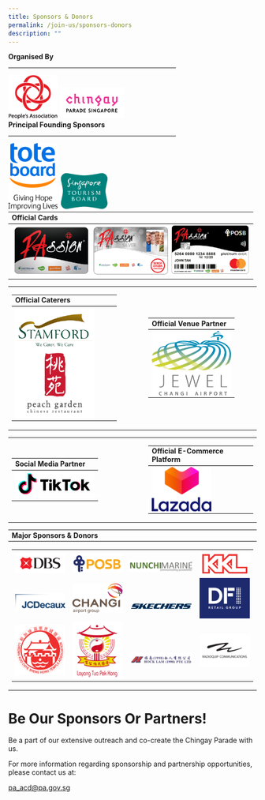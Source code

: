 ```yaml
---
title: Sponsors & Donors
permalink: /join-us/sponsors-donors
description: ""
---
```

<div style="width:340px;float:left;">
        <b>Organised By</b>
        <hr />
        <img src="/images/Sponsors%20&%20Donors/pa-14-october-2019-18-19-28.png" alt="People's Association" style="width:100px;" />
        <img src="/images/Sponsors%20&%20Donors/chingay-(black)-31-october-2021-11-10-19.png" alt="Chingay Parade Singapore" style="width:130px;" />
    </div>
<div style="width:340px;float:left;">
        <b>Principal Founding Sponsors</b>
        <hr />
        <img src="/images/Sponsors%20&%20Donors/tote-board-23-october-2019-17-24-12.jpg" alt="Giving Hope Improving Lives" style="width:100px;" />
        <img src="/images/Sponsors%20&%20Donors/singapore-tourism-board-14-october-2019-18-29-42.png" alt="Singapore Tourism Board" style="width:100px;" />
    </div>

<table border="0" width="100%">
        <tr>
            <td style="border-bottom: 1px solid black;"><b>Official Cards</b></td>
        </tr>
        <tr>
            <td>
                <img src="/images/Sponsors%20&%20Donors/passioncard-black-01-december-2020-17-13-42.jpg" alt="PAssion Card Black" style="width:161px;float:left;" />
                <img src="/images/Sponsors%20&%20Donors/passioncard-silver-01-december-2020-17-13-59.jpg" alt="PAssion Card Silver" style="width:161px;float:left;" />
                <img src="/images/Sponsors%20&%20Donors/passioncard-posb-01-december-2020-17-14-51.jpg" alt="PAssion Card POSB" style="width:161px;float:left;" />
            </td>
        </tr>
    </table>
		
<table border="0" width="100%">
        <tr>
            <td width="45%">
                <table border="0" width="100%">
                    <tr>
                        <td style="border-bottom: 1px solid black;"><b>Official Caterers</b></td>
                    </tr>
                    <tr>
                        <td>
                            <img src="/images/Sponsors%20&%20Donors/stamford-catering-18-october-2019-16-40-27.png" alt="Stamford" style="width:161px;float:left;" />
                            <img src="/images/Sponsors%20&%20Donors/peach-garden-(colour)-14-october-2019-18-28-03.png" alt="Peach Garden" style="width:161px;float:left;" />
                        </td>
                    </tr>
                </table>
            </td>
            <td width="10%">&nbsp;</td>
            <td width="45%">
                <table border="0" width="100%">
                    <tr>
                        <td style="border-bottom: 1px solid black;"><b>Official Venue Partner</b></td>
                    </tr>
                    <tr>
                        <td>
                            <img src="/images/Sponsors%20&%20Donors/jewel-02-february-2021-19-11-10.jpg" alt="Jewel Changi Airport" style="width:161px;float:left;" />
                        </td>
                    </tr>
                </table>
            </td>
        </tr>
    </table>

<table border="0" width="100%">
        <tr>
            <td width="45%">
                <table border="0" width="100%">
                    <tr>
                        <td style="border-bottom: 1px solid black;"><b>Social Media Partner</b></td>
                    </tr>
                    <tr>
                        <td>
                            <img src="/images/Sponsors%20&%20Donors/tiktok-03-february-2021-10-52-58.png" alt="Tiktok" style="width:161px;float:left;" />
                        </td>
                    </tr>
                </table>
            </td>
            <td width="10%">&nbsp;</td>
            <td width="45%">
                <table border="0" width="100%">
                    <tr>
                        <td style="border-bottom: 1px solid black;"><b>Official E-Commerce Platform</b></td>
                    </tr>
                    <tr>
                        <td>
                            <img src="/images/Sponsors%20&%20Donors/lazada-02-february-2021-19-08-45.png" alt="Lazada" style="width:121px;float:left;" />
                        </td>
                    </tr>
                </table>
            </td>
        </tr>
    </table>
		
<table border="0" width="100%">
        <tr>
            <td style="border-bottom: 1px solid black;"><b>Major Sponsors & Donors</b></td>
        </tr>
        <tr>
            <td>
                <table border="0">
        <tr>
            <td>
                <img src="/images/Sponsors%20&%20Donors/dbs--21-january-2022-10-35-18.png" alt="DBS" style="width:161px;float:left;" />
            </td>
            <td>
                <img src="/images/Sponsors%20&%20Donors/posb-18-october-2019-16-39-35.png" alt="POSB" style="width:161px;float:left;" />
            </td>
            <td>
                <img src="/images/Sponsors%20&%20Donors/nunchimarine-10-january-2022-11-10-29.png" alt="Nunchi Marine" style="width:201px;float:left;padding-top:12px;" />
            </td>
            <td>
                <img src="/images/Sponsors%20&%20Donors/kkl-14-october-2019-18-47-18.png" alt="KKL" style="width:161px;float:left;" />
            </td>
        </tr>
        <tr>
            <td>
                <img src="/images/Sponsors%20&%20Donors/jcd-04-february-2022-20-39-40.jpeg" alt="JCDecaux" style="width:161px;float:left;padding-top:15%;" />
            </td>
            <td>
                <img src="/images/Sponsors%20&%20Donors/changi-airport-group-03-february-2022-18-05-40.png" alt="Changi Airport Group" style="width:161px;float:left;" />
            </td>
            <td>
                <img src="/images/Sponsors%20&%20Donors/sketchers-31-october-2021-10-42-19.png" alt="Skechers" style="width:161px;float:left;padding-top:25%;" />
            </td>
            <td>
                <img src="/images/Sponsors%20&%20Donors/dfi-retail-group-20-january-2022-15-08-36.png" alt="DFI" style="width:161px;float:left;" />
            </td>
        </tr>
        <tr>
            <td>
                <img src="/images/Sponsors%20&%20Donors/lorong-koo-chye-sheng-hong-14-october-2019-18-26-25.png" alt="Lorong Koo Chye Sheng Hong" style="width:161px;float:left;" />
            </td>
            <td>
                <img src="/images/Sponsors%20&%20Donors/loyang-tua-pek-gong-14-october-2019-18-26-36.jpg" alt="Loyang Tua Pek Gong" style="width:161px;float:left;" />
            </td>
            <td>
                <img src="/images/Sponsors%20&%20Donors/hock-lam-11-february-2021-21-54-16.png" alt="Hock Lam" style="width:161px;float:left;padding-top:25%;" />
            </td>
            <td>
                <img src="/images/Sponsors%20&%20Donors/radioquip-communications-14-october-2019-18-26-53.png" alt="Radioquip Communications" style="width:161px;float:left;" />
            </td>
        </tr>
    </table>
            </td>
        </tr>
    </table>
		
# **Be Our Sponsors Or Partners!**
Be a part of our extensive outreach and co-create the Chingay Parade with us.

For more information regarding sponsorship and partnership opportunities, please contact us at:

[pa_acd@pa.gov.sg](mailto:pa_acd@pa.gov.sg)